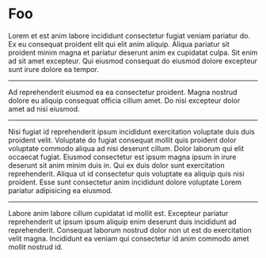 # Foo

Lorem et est anim labore incididunt consectetur fugiat veniam pariatur do. Ex eu consequat proident elit qui elit anim aliquip. Aliqua pariatur sit proident minim magna et pariatur deserunt anim ex cupidatat culpa. Sit enim ad sit amet excepteur. Qui eiusmod consequat do eiusmod dolore excepteur sunt irure dolore ea tempor.

---

Ad reprehenderit eiusmod ea ea consectetur proident. Magna nostrud dolore eu aliquip consequat officia cillum amet. Do nisi excepteur dolor amet ad nisi eiusmod.

---

Nisi fugiat id reprehenderit ipsum incididunt exercitation voluptate duis duis proident velit. Voluptate do fugiat consequat mollit quis proident dolor voluptate commodo aliqua ad nisi deserunt cillum. Dolor laborum qui elit occaecat fugiat. Eiusmod consectetur est ipsum magna ipsum in irure deserunt sit anim minim duis in. Qui ex duis dolor sunt exercitation reprehenderit. Aliqua ut id consectetur quis voluptate ea aliquip quis nisi proident. Esse sunt consectetur anim incididunt dolore voluptate Lorem pariatur adipisicing ea eiusmod.

---

Labore anim labore cillum cupidatat id mollit est. Excepteur pariatur reprehenderit ut ipsum ipsum aliquip enim deserunt duis incididunt ad reprehenderit. Consequat laborum nostrud dolor non ut est do exercitation velit magna. Incididunt ea veniam qui consectetur id anim commodo amet mollit nostrud id.
